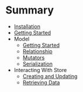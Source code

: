 # Summary

- [Installation](installation.md)
- [Getting Started](getting-started.md)
- Model
    - [Getting Started](model/getting-started.md)
    - [Relationship](model/relationship.md)
    - [Mutators](model/mutators.md)
    - [Serialization](model/serialization.md)
- Interacting With Store
    - [Creating and Updating](creating-and-updating.md)
    - [Retrieving Data](retrieving-data.md)

